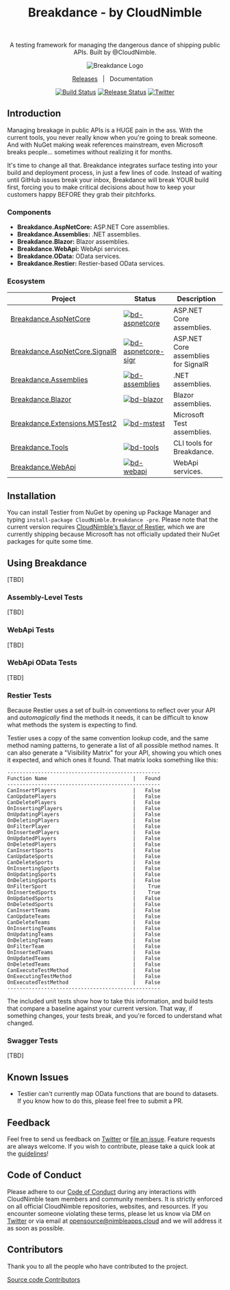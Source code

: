 <h1 align="center">Breakdance - by CloudNimble</h1> <br>
<p align="center">
  A testing framework for managing the dangerous dance of shipping public APIs. Built by @CloudNimble.
</p>

<div align="center">

<img src="https://cloud.githubusercontent.com/assets/1657085/26813617/6489768e-4a4d-11e7-8a49-3864333ebde9.png" alt="Breakdance Logo">

[Releases](https://github.com/CloudNimble/Breakdance/releases)&nbsp;&nbsp;&nbsp;|&nbsp;&nbsp;&nbsp;Documentation&nbsp;&nbsp;&nbsp;

[![Build Status][devops-build-img]][devops-build]
[![Release Status][devops-release-img]][devops-release]
[![Twitter][twitter-img]][twitter-intent]

</div>

## Introduction
Managing breakage in public APIs is a HUGE pain in the ass. With the current tools, you never really know when you're going to break someone. And with NuGet
making weak references mainstream, even Microsoft breaks people... sometimes without realizing it for months.

It's time to change all that. Breakdance integrates surface testing into your build and deployment process, in just a few lines of code. Instead of waiting until GitHub issues break your inbox, Breakdance will break YOUR build first, forcing you to make critical decisions about how to keep your customers happy BEFORE they grab their pitchforks.

### Components
- **Breakdance.AspNetCore:**     ASP.NET Core assemblies.
- **Breakdance.Assemblies:**     .NET assemblies.
- **Breakdance.Blazor:**         Blazor assemblies.
- **Breakdance.WebApi:**         WebApi services.
- **Breakdance.OData:**          OData services.
- **Breakdance.Restier:**        Restier-based OData services.

### Ecosystem

| Project | Status | Description |
|---------|--------|-------------|
| [Breakdance.AspNetCore][bd-aspnetcore-nuget]    | [![bd-aspnetcore][bd-aspnetcore-nuget-img]][bd-aspnetcore-nuget] | ASP.NET Core assemblies.
| [Breakdance.AspNetCore.SignalR][bd-aspnetcore-sigr-nuget]    | [![bd-aspnetcore-sigr][bd-aspnetcore-sigr-nuget-img]][bd-aspnetcore-sigr-nuget] | ASP.NET Core assemblies for SignalR
| [Breakdance.Assemblies][bd-assemblies-nuget]    | [![bd-assemblies][bd-assemblies-nuget-img]][bd-assemblies-nuget] | .NET assemblies.
| [Breakdance.Blazor][bd-blazor-nuget]    | [![bd-blazor][bd-blazor-nuget-img]][bd-blazor-nuget] | Blazor assemblies.
| [Breakdance.Extensions.MSTest2][bd-mstest-nuget]    | [![bd-mstest][bd-mstest-nuget-img]][bd-mstest-nuget] | Microsoft Test assemblies.
| [Breakdance.Tools][bd-tools-nuget]    | [![bd-tools][bd-tools-nuget-img]][bd-tools-nuget] | CLI tools  for Breakdance.
| [Breakdance.WebApi][bd-webapi-nuget]    | [![bd-webapi][bd-webapi-nuget-img]][bd-webapi-nuget] | WebApi services.

## Installation

You can install Testier from NuGet by opening up Package Manager and typing `install-package CloudNimble.Breakdance -pre`. Please note that the current version 
requires [CloudNimble's flavor of Restier](https://github.com/robertmclaws/RESTier), which we are currently shipping because Microsoft has not officially updated 
their NuGet packages for quite some time.

## Using Breakdance
[TBD]

### Assembly-Level Tests
[TBD]

### WebApi Tests
[TBD]

### WebApi OData Tests
[TBD]

### Restier Tests
Because Restier uses a set of built-in conventions to reflect over your API and _automagically_ find the methods it needs, it can be difficult to know what methods the system is expecting to find.

Testier uses a copy of the same convention lookup code, and the same method naming patterns, to generate a list of all possible method names. It can also generate a "Visibility Matrix" for your API, showing you which ones it expected, and which ones it found. That matrix looks something like this:

```
--------------------------------------------------
Function Name                            |   Found
--------------------------------------------------
CanInsertPlayers                         |   False
CanUpdatePlayers                         |   False
CanDeletePlayers                         |   False
OnInsertingPlayers                       |   False
OnUpdatingPlayers                        |   False
OnDeletingPlayers                        |   False
OnFilterPlayer                           |   False
OnInsertedPlayers                        |   False
OnUpdatedPlayers                         |   False
OnDeletedPlayers                         |   False
CanInsertSports                          |   False
CanUpdateSports                          |   False
CanDeleteSports                          |   False
OnInsertingSports                        |   False
OnUpdatingSports                         |   False
OnDeletingSports                         |   False
OnFilterSport                            |    True
OnInsertedSports                         |    True
OnUpdatedSports                          |   False
OnDeletedSports                          |   False
CanInsertTeams                           |   False
CanUpdateTeams                           |   False
CanDeleteTeams                           |   False
OnInsertingTeams                         |   False
OnUpdatingTeams                          |   False
OnDeletingTeams                          |   False
OnFilterTeam                             |   False
OnInsertedTeams                          |   False
OnUpdatedTeams                           |   False
OnDeletedTeams                           |   False
CanExecuteTestMethod                     |   False
OnExecutingTestMethod                    |   False
OnExecutedTestMethod                     |   False
--------------------------------------------------
```

The included unit tests show how to take this information, and build tests that compare a baseline against your current version. That way, if something changes, your tests break, and you're forced to understand what changed.

### Swagger Tests
[TBD]

## Known Issues

- Testier can't currently map OData functions that are bound to datasets. If you know how to do this, please feel free to submit a PR.

## Feedback

Feel free to send us feedback on [Twitter](https://twitter.com/cloud_nimble) or [file an issue](https://github.com/CloudNimble/Breakdance/issues/new). Feature requests are always welcome. If you wish to contribute, please take a quick look at the [guidelines](./CONTRIBUTING.md)!

## Code of Conduct

Please adhere to our [Code of Conduct](./CODE_OF_CONDUCT.md) during any interactions with 
CloudNimble team members and community members. It is strictly enforced on all official CloudNimble
repositories, websites, and resources. If you encounter someone violating
these terms, please let us know via DM on [Twitter](https://twitter.com/cloud_nimble) or via email at opensource@nimbleapps.cloud and we will address it as soon as possible.

## Contributors

Thank you to all the people who have contributed to the project.

<a href="https://github.com/CloudNimble/Breakdance/graphs/contributors">Source code Contributors</a>

<!--
Link References
-->

[devops-build]:https://dev.azure.com/cloudnimble/Breakdance/_build/latest?definitionId=10
[devops-release]:https://dev.azure.com/cloudnimble/Breakdance/_release?view=all&definitionId=2
[twitter-intent]:https://twitter.com/intent/tweet?via=cloud_nimble&text=Check%20out%20Breakdance%2C%20a%20testing%20framework%20for%20managing%20the%20dangerous%20dance%20of%20shipping%20public%20APIs.&hashtags=API%2Ctesting

[devops-build-img]:https://img.shields.io/azure-devops/build/cloudnimble/breakdance/10.svg?style=for-the-badge&logo=azuredevops
[devops-release-img]:https://img.shields.io/azure-devops/release/cloudnimble/7f9e2e9c-c38f-43dd-a5f2-0b909c883db2/2/2.svg?style=for-the-badge&logo=azuredevops
[twitter-img]:https://img.shields.io/badge/share-on%20twitter-55acee.svg?style=for-the-badge&logo=twitter

<!--
Ecosystem Link References
-->

[bd-aspnetcore-nuget]: https://www.nuget.org/packages/Breakdance.AspNetCore
[bd-aspnetcore-sigr-nuget]: https://www.nuget.org/packages/Breakdance.AspNetCore.SignalR
[bd-assemblies-nuget]: https://www.nuget.org/packages/Breakdance.Assemblies
[bd-blazor-nuget]: https://www.nuget.org/packages/Breakdance.Blazor
[bd-mstest-nuget]: https://www.nuget.org/packages/Breakdance.Extensions.MSTest2
[bd-tools-nuget]: https://www.nuget.org/packages/Breakdance.Tools
[bd-webapi-nuget]: https://www.nuget.org/packages/Breakdance.WebApi

[bd-aspnetcore-nuget-img]: https://img.shields.io/nuget/v/Breakdance.AspNetCore?label=NuGet&logo=NuGet&style=for-the-badge
[bd-aspnetcore-sigr-nuget-img]: https://img.shields.io/nuget/v/Breakdance.AspNetCore.SignalR?label=NuGet&logo=NuGet&style=for-the-badge
[bd-assemblies-nuget-img]: https://img.shields.io/nuget/v/Breakdance.Assemblies?label=NuGet&logo=NuGet&style=for-the-badge
[bd-blazor-nuget-img]: https://img.shields.io/nuget/v/Breakdance.Blazor?label=NuGet&logo=NuGet&style=for-the-badge
[bd-mstest-nuget-img]: https://img.shields.io/nuget/v/Breakdance.Extensions.MSTest2?label=NuGet&logo=NuGet&style=for-the-badge
[bd-tools-nuget-img]: https://img.shields.io/nuget/v/Breakdance.Tools?label=NuGet&logo=NuGet&style=for-the-badge
[bd-webapi-nuget-img]: https://img.shields.io/nuget/v/Breakdance.WebApi?label=NuGet&logo=NuGet&style=for-the-badge